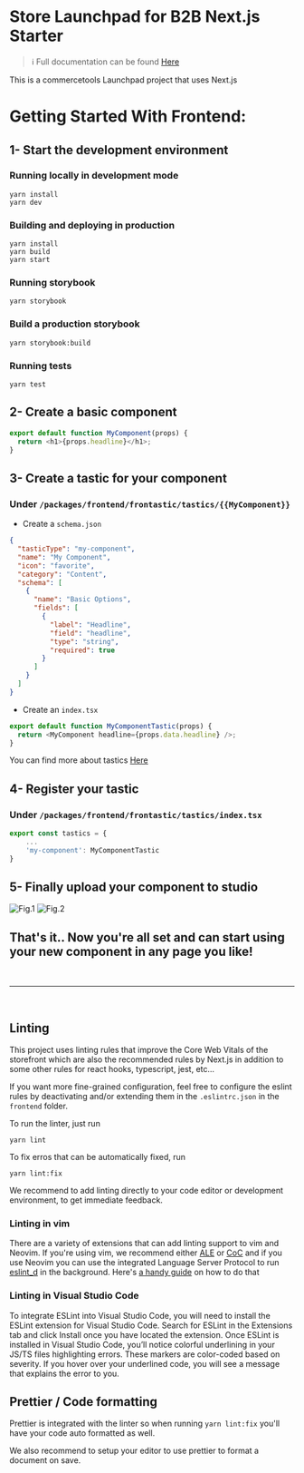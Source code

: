 # Store Launchpad for B2B Next.js Starter

> :information_source: Full documentation can be found [Here](https://docs.commercetools.com/docs/frontend)

This is a commercetools Launchpad project that uses Next.js

# Getting Started With Frontend:

## 1- Start the development environment

### Running locally in development mode

```
yarn install
yarn dev
```

### Building and deploying in production

```
yarn install
yarn build
yarn start
```

### Running storybook

```
yarn storybook
```

### Build a production storybook

```
yarn storybook:build
```

### Running tests

```
yarn test
```

## 2- Create a basic component

```javascript
export default function MyComponent(props) {
  return <h1>{props.headline}</h1>;
}
```

## 3- Create a tastic for your component

### Under `/packages/frontend/frontastic/tastics/{{MyComponent}}`

- Create a `schema.json`

```json
{
  "tasticType": "my-component",
  "name": "My Component",
  "icon": "favorite",
  "category": "Content",
  "schema": [
    {
      "name": "Basic Options",
      "fields": [
        {
          "label": "Headline",
          "field": "headline",
          "type": "string",
          "required": true
        }
      ]
    }
  ]
}
```

- Create an `index.tsx`

```javascript
export default function MyComponentTastic(props) {
  return <MyComponent headline={props.data.headline} />;
}
```

You can find more about tastics [Here](https://docs.frontastic.cloud/docs/creating-a-frontastic-component)

## 4- Register your tastic

### Under `/packages/frontend/frontastic/tastics/index.tsx`

```javascript
export const tastics = {
    ...
    'my-component': MyComponentTastic
}
```

## 5- Finally upload your component to studio

![Fig.1](https://files.readme.io/37460f8-Components_on_Frontastic_studio_dashboard_staging.png)
![Fig.2](https://files.readme.io/4c30e4d-Click_add_icon_to_add_a_new_component.png)

## That's it.. Now you're all set and can start using your new component in any page you like!

<br />
<hr />
<br />

## Linting

This project uses linting rules that improve the Core Web Vitals of the storefront which are also the recommended rules by Next.js in addition to some other rules for react hooks, typescript, jest, etc...

If you want more fine-grained configuration, feel free to configure the eslint rules by deactivating and/or extending them in the `.eslintrc.json` in the `frontend` folder.

To run the linter, just run

```
yarn lint
```

To fix erros that can be automatically fixed, run

```
yarn lint:fix
```

We recommend to add linting directly to your code editor or development environment, to get immediate feedback.

### Linting in vim

There are a variety of extensions that can add linting support to vim and Neovim.
If you're using vim, we recommend either [ALE](https://github.com/dense-analysis/ale)
or [CoC](https://github.com/neoclide/coc.nvim) and if you use Neovim you can
use the integrated Language Server Protocol to run [eslint_d](https://github.com/mantoni/eslint_d.js/) in the background.
Here's [a handy guide](https://phelipetls.github.io/posts/configuring-eslint-to-work-with-neovim-lsp/) on how to do that

### Linting in Visual Studio Code

To integrate ESLint into Visual Studio Code, you will need to install the ESLint extension for Visual Studio Code. Search for ESLint in the Extensions tab and click Install once you have located the extension.
Once ESLint is installed in Visual Studio Code, you’ll notice colorful underlining in your JS/TS files highlighting errors. These markers are color-coded based on severity. If you hover over your underlined code, you will see a message that explains the error to you.

## Prettier / Code formatting

Prettier is integrated with the linter so when running `yarn lint:fix` you'll have your code auto formatted as well.

We also recommend to setup your editor to use prettier to format a document on save.
